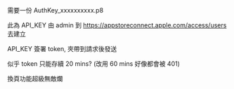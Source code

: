 
需要一份 AuthKey_xxxxxxxxxx.p8

此為 API_KEY 由 admin 到 https://appstoreconnect.apple.com/access/users 去建立

API_KEY 簽署 token, 夾帶到請求後發送

似乎 token 只能存續 20 mins? (改用 60 mins 好像都會被 401)

換頁功能超級無敵爛